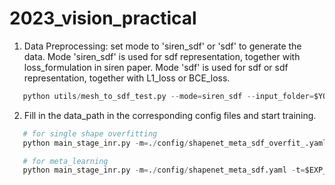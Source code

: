 # 2023_vision_practical
1. Data Preprocessing: set mode to 'siren_sdf' or 'sdf' to generate the data. Mode 'siren_sdf' is used for sdf representation, together with loss_formulation in siren paper. Mode 'sdf' is used for sdf or sdf representation, together with L1_loss or BCE_loss.
   
   
```python
   python utils/mesh_to_sdf_test.py --mode=siren_sdf --input_folder=$YOUR_INPUT_FOLDER --output_folder=$YOUR_OUTPUT_FOLDER

```

2. Fill in the data_path in the corresponding config files and start training.
```python
   # for single shape overfitting 
   python main_stage_inr.py -m=./config/shapenet_meta_sdf_overfit_.yaml -t=$EXP_NAME

   # for meta_learning
   python main_stage_inr.py -m=./config/shapenet_meta_sdf.yaml -t=$EXP_NAME
```  

